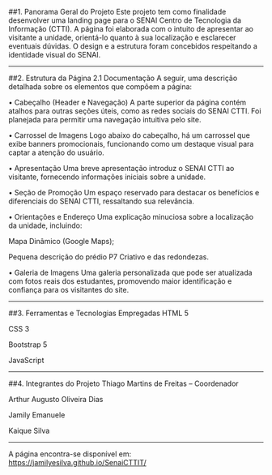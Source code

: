##1. Panorama Geral do Projeto
Este projeto tem como finalidade desenvolver uma landing page para o SENAI Centro de Tecnologia da Informação (CTTI). A página foi elaborada com o intuito de apresentar ao visitante a unidade, orientá-lo quanto à sua localização e esclarecer eventuais dúvidas. O design e a estrutura foram concebidos respeitando a identidade visual do SENAI.

---

##2. Estrutura da Página
2.1 Documentação
A seguir, uma descrição detalhada sobre os elementos que compõem a página:

• Cabeçalho (Header e Navegação)
A parte superior da página contém atalhos para outras seções úteis, como as redes sociais do SENAI CTTI. Foi planejada para permitir uma navegação intuitiva pelo site.

• Carrossel de Imagens
Logo abaixo do cabeçalho, há um carrossel que exibe banners promocionais, funcionando como um destaque visual para captar a atenção do usuário.

• Apresentação
Uma breve apresentação introduz o SENAI CTTI ao visitante, fornecendo informações iniciais sobre a unidade.

• Seção de Promoção
Um espaço reservado para destacar os benefícios e diferenciais do SENAI CTTI, ressaltando sua relevância.

• Orientações e Endereço
Uma explicação minuciosa sobre a localização da unidade, incluindo:

Mapa Dinâmico (Google Maps);

Pequena descrição do prédio P7 Criativo e das redondezas.

• Galeria de Imagens
Uma galeria personalizada que pode ser atualizada com fotos reais dos estudantes, promovendo maior identificação e confiança para os visitantes do site.

---

##3. Ferramentas e Tecnologias Empregadas
HTML 5

CSS 3

Bootstrap 5

JavaScript

---

##4. Integrantes do Projeto
Thiago Martins de Freitas – Coordenador

Arthur Augusto Oliveira Dias

Jamily Emanuele

Kaique Silva

---

A página encontra-se disponível em: https://jamilyesilva.github.io/SenaiCTTIT/
